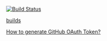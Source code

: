 [![Build Status](https://travis-ci.org/taras/ci-test.png?branch=master)](https://travis-ci.org/taras/ci-test)

[builds](http://taras.github.io/ci-test/builds/)

[How to generate GitHub OAuth Token?](http://sleepycoders.blogspot.se/2013/03/sharing-travis-ci-generated-files.html)